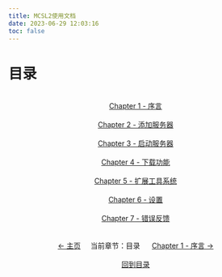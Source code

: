 ```yaml
---
title: MCSL2使用文档
date: 2023-06-29 12:03:16
toc: false
---
```

# 目录

<div>
    <center>
        <br><a href="/MCSL2Guide/Chapter-1.html">Chapter 1 - 序言</a>
        <br><br><a href="/MCSL2Guide/Chapter-2.html">Chapter 2 - 添加服务器</a>
        <br><br><a href="/MCSL2Guide/Chapter-3.html">Chapter 3 - 启动服务器</a>
        <br><br><a href="/MCSL2Guide/Chapter-4.html">Chapter 4 - 下载功能</a>
        <br><br><a href="/MCSL2Guide/Chapter-5.html">Chapter 5 - 扩展工具系统</a>
        <br><br><a href="/MCSL2Guide/Chapter-6.html">Chapter 6 - 设置</a>
        <br><br><a href="/MCSL2Guide/Chapter-7.html">Chapter 7 - 错误反馈</a>
    </center>
</div>

<div>
    <center>
        <br><br>
        <a href="/">← 主页</a>&nbsp;&nbsp;&nbsp;&nbsp;&nbsp;当前章节：目录&nbsp;&nbsp;&nbsp;&nbsp;&nbsp;
        <a href="/MCSL2Guide/Chapter-1.html">Chapter 1 - 序言 →</a>
        <br><br><a href="/MCSL2Guide">回到目录</a>
    </center>
</div>